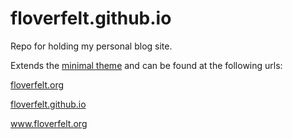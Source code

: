 # floverfelt.github.io

Repo for holding my personal blog site.

Extends the [minimal theme](https://github.com/pages-themes/minimal) and can be found at the following urls:

[floverfelt.org](floverfelt.org)

[floverfelt.github.io](floverfelt.github.io)

www.floverfelt.org
